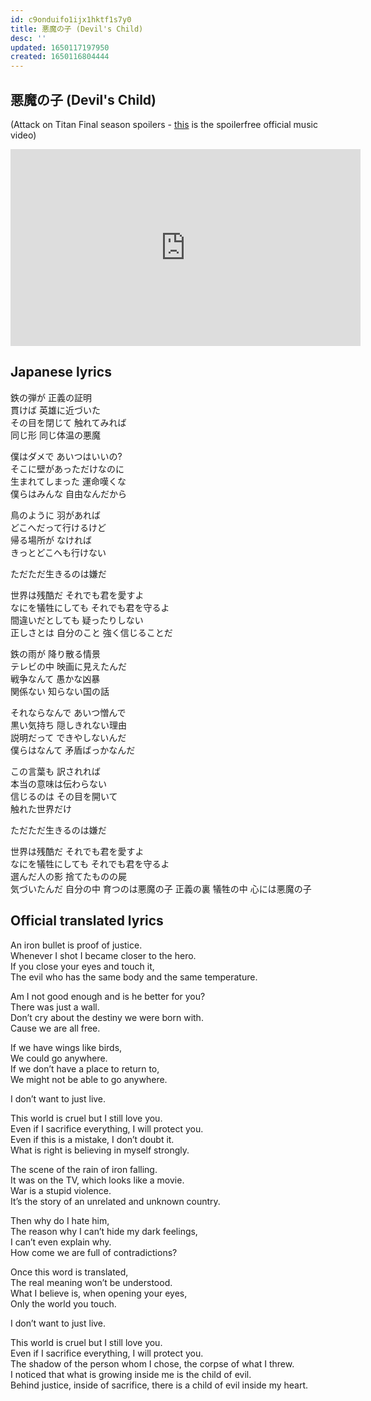 ```yaml
---
id: c9onduifo1ijx1hktf1s7y0
title: 悪魔の子 (Devil's Child)
desc: ''
updated: 1650117197950
created: 1650116804444
---
```


## 悪魔の子 (Devil's Child)

(Attack on Titan Final season spoilers - [this](https://www.youtube.com/watch?v=N4F3bjlL_H4) is the spoilerfree
official music video)

<iframe width="560" height="315" src="https://www.youtube.com/embed/WPl10ZrhCtk" title="YouTube video player" frameborder="0" allow="accelerometer; autoplay; clipboard-write; encrypted-media; gyroscope; picture-in-picture" allowfullscreen></iframe>

## Japanese lyrics
鉄の弾が 正義の証明<br/>
貫けば 英雄に近づいた<br/>
その目を閉じて 触れてみれば<br/>
同じ形 同じ体温の悪魔

僕はダメで あいつはいいの?<br/>
そこに壁があっただけなのに<br/>
生まれてしまった 運命嘆くな<br/>
僕らはみんな 自由なんだから

鳥のように 羽があれば<br/>
どこへだって行けるけど<br/>
帰る場所が なければ<br/>
きっとどこへも行けない

ただただ生きるのは嫌だ

世界は残酷だ それでも君を愛すよ<br/>
なにを犠牲にしても それでも君を守るよ<br/>
間違いだとしても 疑ったりしない<br/>
正しさとは 自分のこと 強く信じることだ

鉄の雨が 降り散る情景<br/>
テレビの中 映画に見えたんだ<br/>
戦争なんて 愚かな凶暴<br/>
関係ない 知らない国の話

それならなんで あいつ憎んで<br/>
黒い気持ち 隠しきれない理由<br/>
説明だって できやしないんだ<br/>
僕らはなんて 矛盾ばっかなんだ

この言葉も 訳されれば<br/>
本当の意味は伝わらない<br/>
信じるのは その目を開いて<br/>
触れた世界だけ

ただただ生きるのは嫌だ

世界は残酷だ それでも君を愛すよ<br/>
なにを犠牲にしても それでも君を守るよ<br/>
選んだ人の影 捨てたものの屍<br/>
気づいたんだ 自分の中 育つのは悪魔の子
正義の裏 犠牲の中 心には悪魔の子

## Official translated lyrics

An iron bullet is proof of justice.<br/>
Whenever I shot I became closer to the hero.<br/>
If you close your eyes and touch it,<br/>
The evil who has the same body and the same temperature.

Am I not good enough and is he better for you?<br/>
There was just a wall.<br/>
Don’t cry about the destiny we were born with.<br/>
Cause we are all free.

If we have wings like birds,<br/>
We could go anywhere.<br/>
If we don’t have a place to return to,<br/>
We might not be able to go anywhere.

I don’t want to just live.

This world is cruel but I still love you.<br/>
Even if I sacrifice everything, I will protect you.<br/>
Even if this is a mistake, I don’t doubt it.<br/>
What is right is believing in myself strongly.

The scene of the rain of iron falling.<br/>
It was on the TV, which looks like a movie.<br/>
War is a stupid violence.<br/>
It’s the story of an unrelated and unknown country.

Then why do I hate him,<br/>
The reason why I can’t hide my dark feelings,<br/>
I can’t even explain why.<br/>
How come we are full of contradictions?

Once this word is translated,<br/>
The real meaning won’t be understood.<br/>
What I believe is, when opening your eyes,<br/>
Only the world you touch.

I don’t want to just live.

This world is cruel but I still love you.<br/>
Even if I sacrifice everything, I will protect you.<br/>
The shadow of the person whom I chose, the corpse of what I threw.<br/>
I noticed that what is growing inside me is the child of evil.<br/>
Behind justice, inside of sacrifice, there is a child of evil inside my heart.
